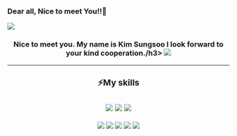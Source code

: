 ### <h3>Dear all, Nice to meet You!!👋</h3>   
<html>
<head>
<img src="https://capsule-render.vercel.app/api?type=wave&color=auto&height=300&section=header&text=capsule%20render&fontSize=90" />
</head>

<body>



  <div  align=center>
  <h3>Nice to meet you. My name is Kim Sungsoo I look forward to your kind cooperation./h3>
<img src="https://w.namu.la/s/ef334bf3de7b14cab021c14f4e1eae7beafd42e4cf61d2a49b20336603a645ae2312577bccfbece5c4ce28add7e4172dd00b6eabe8f7e674de8aee89afce04c87a22b5530fb389cd9103e62063aba675878abff0d6686d45191d3a2f7d6fc504"/>
    <hr/>
<div>
  <h3>⚡My skills<h3>
<img src="https://img.shields.io/badge/Firebase-FFCA28?style=flat-square&logo=firebase&logoColor=white"/>
<img src ="https://img.shields.io/badge/JavaScript-3655FF?style=flat-square&logo=javascript&logoColor=white""/>
<img src ="https://img.shields.io/badge/Android-3DDC84?style=flat-square&logo=Android&logoColor=white""/>
  </div>
  <div>
<img src ="https://img.shields.io/badge/Java-FF160B?style=flat-square&logo=Java&logoColor=white""/>
<img src ="https://img.shields.io/badge/Kotlin-352A71?style=flat-square&logo=Kotlin&logoColor=white""/>
<img src ="https://img.shields.io/badge/SpringBoot-6DB33F?style=flat-square&logo=SpringBoot&logoColor=white""/>
<img src ="https://img.shields.io/badge/Jenkins-D24939?logo=JenKins&logoColor=white""/>
<img src ="https://img.shields.io/badge/Gradle-02303A?logo=Gradle&logoColor=white""/>
                                                                                   </div>
                                                                                   </div>
                                                                                   </body>
                                                                                   </html>                                                            
<!--
**tjdtnsla0911/tjdtnsla0911** is a ✨ _special_ ✨ repository because its `README.md` (this file) appears on your GitHub profile.

Here are some ideas to get you started:

- 🔭 I’m currently working on ...
- 🌱 I’m currently learning ...
- 👯 I’m looking to collaborate on ...
- 🤔 I’m looking for help with ...
- 💬 Ask me about ...
- 📫 How to reach me: ...
- 😄 Pronouns: ...
- ⚡ Fun fact: ...
-->
